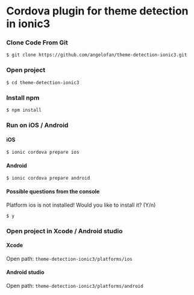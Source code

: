 # Cordova plugin for theme detection in ionic3

### Clone Code From Git
```
$ git clone https://github.com/angelofan/theme-detection-ionic3.git
```

### Open project
```
$ cd theme-detection-ionic3
```

### Install npm
```
$ npm install
```

### Run on iOS / Android

#### iOS
```
$ ionic cordova prepare ios
```

#### Android
```
$ ionic cordova prepare android
```

#### Possible questions from the console
Platform ios is not installed! Would you like to install it? (Y/n)
```
$ y
```

### Open project in Xcode / Android studio

#### Xcode
Open path: `theme-detection-ionic3/platforms/ios`

#### Android studio
Open path: `theme-detection-ionic3/platforms/android`

